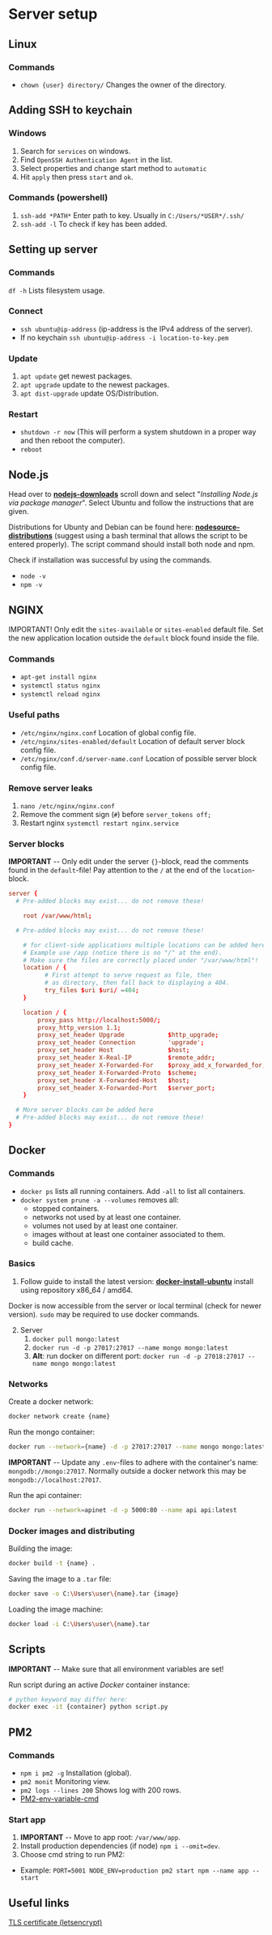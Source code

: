 # Server setup

## Linux

### Commands

- `chown {user} directory/` Changes the owner of the directory.

## Adding SSH to keychain

### Windows

1. Search for `services` on windows.
2. Find `OpenSSH Authentication Agent` in the list.
3. Select properties and change start method to `automatic`
4. Hit `apply` then press `start` and `ok`.

### Commands (powershell)

1. `ssh-add *PATH*` Enter path to key. Usually in `C:/Users/*USER*/.ssh/`
2. `ssh-add -l` To check if key has been added.

## Setting up server

### Commands

`df -h` Lists filesystem usage.

### Connect

- `ssh ubuntu@ip-address` (ip-address is the IPv4 address of the server).
- If no keychain `ssh ubuntu@ip-address -i location-to-key.pem`

### Update

1. `apt update` get newest packages.
2. `apt upgrade` update to the newest packages.
3. `apt dist-upgrade` update OS/Distribution.

### Restart

- `shutdown -r now` (This will perform a system shutdown in a proper way and then reboot the computer).
- `reboot`

## Node.js

Head over to **[nodejs-downloads](https://nodejs.org/en/download/)** scroll down and select "_Installing Node.js via package manager_". Select Ubuntu and follow the instructions that are given.

Distributions for Ubunty and Debian can be found here: **[nodesource-distributions](https://github.com/nodesource/distributions)** (suggest using a bash terminal that allows the script to be entered properly). The script command should install both node and npm.

Check if installation was successful by using the commands.

- `node -v`
- `npm -v`

## NGINX

IMPORTANT! Only edit the `sites-available` or `sites-enabled` default file. Set the new application location outside the `default` block found inside the file.

### Commands

- `apt-get install nginx`
- `systemctl status nginx`
- `systemctl reload nginx`

### Useful paths

- `/etc/nginx/nginx.conf` Location of global config file.
- `/etc/nginx/sites-enabled/default` Location of default server block config file.
- `/etc/nginx/conf.d/server-name.conf` Location of possible server block config file.

### Remove server leaks

1. `nano /etc/nginx/nginx.conf`
2. Remove the comment sign (`#`) before `server_tokens off;`
3. Restart nginx `systemctl restart nginx.service`

### Server blocks

**IMPORTANT** -- Only edit under the server `{}`-block, read the comments found in the `default`-file! Pay attention to the `/` at the end of the `location`-block.

```conf
server {
  # Pre-added blocks may exist... do not remove these!

	root /var/www/html;

  # Pre-added blocks may exist... do not remove these!

	# for client-side applications multiple locations can be added here:
	# Example use /app (notice there is no "/" at the end).
	# Make sure the files are correctly placed under "/var/www/html"!
	location / {
		  # First attempt to serve request as file, then
		  # as directory, then fall back to displaying a 404.
		  try_files $uri $uri/ =404;
	}

	location / {
		proxy_pass http://localhost:5000/;
		proxy_http_version 1.1;
		proxy_set_header Upgrade            $http_upgrade;
		proxy_set_header Connection         'upgrade';
		proxy_set_header Host               $host;
		proxy_set_header X-Real-IP          $remote_addr;
		proxy_set_header X-Forwarded-For    $proxy_add_x_forwarded_for;
		proxy_set_header X-Forwarded-Proto  $scheme;
		proxy_set_header X-Forwarded-Host   $host;
		proxy_set_header X-Forwarded-Port   $server_port;
	}

  # More server blocks can be added here
  # Pre-added blocks may exist... do not remove these!
}
```

## Docker

### Commands

- `docker ps` lists all running containers. Add `-all` to list all containers.
- `docker system prune -a --volumes` removes all:
  - stopped containers.
  - networks not used by at least one container.
  - volumes not used by at least one container.
  - images without at least one container associated to them.
  - build cache.

### Basics

1. Follow guide to install the latest version: **[docker-install-ubuntu](https://docs.docker.com/engine/install/ubuntu/)** install using repository x86_64 / amd64.

Docker is now accessible from the server or local terminal (check for newer version). `sudo` may be required to use docker commands.

2. Server
   1. `docker pull mongo:latest`
   2. `docker run -d -p 27017:27017 --name mongo mongo:latest`
   3. **Alt**: run docker on different port: `docker run -d -p 27018:27017 --name mongo mongo:latest`

### Networks

Create a docker network:

```bash
docker network create {name}
```

Run the mongo container:

```bash
docker run --network={name} -d -p 27017:27017 --name mongo mongo:latest
```

**IMPORTANT** -- Update any `.env`-files to adhere with the container's name: `mongodb://mongo:27017`. Normally outside a docker network this may be `mongodb://localhost:27017`.

Run the api container:

```bash
docker run --network=apinet -d -p 5000:80 --name api api:latest
```

### Docker images and distributing

Building the image:

```bash
docker build -t {name} .
```

Saving the image to a `.tar` file:

```bash
docker save -o C:\Users\user\{name}.tar {image}
```

Loading the image machine:

```bash
docker load -i C:\Users\user\{name}.tar
```

## Scripts

**IMPORTANT** -- Make sure that all environment variables are set!

Run script during an active _Docker_ container instance:

```bash
# python keyword may differ here:
docker exec -it {container} python script.py
```

## PM2

### Commands

- `npm i pm2 -g` Installation (global).
- `pm2 monit` Monitoring view.
- `pm2 logs --lines 200` Shows log with 200 rows.
- [PM2-env-variable-cmd](https://pm2.io/docs/runtime/best-practices/environment-variables/)

### Start app

1. **IMPORTANT** -- Move to app root: `/var/www/app`.
2. Install production dependencies (if node) `npm i --omit=dev`.
3. Choose cmd string to run PM2:

- Example: `PORT=5001 NODE_ENV=production pm2 start npm --name app -- start`

## Useful links

[TLS certificate (letsencrypt)](https://letsencrypt.org/)
